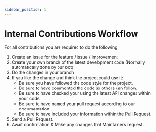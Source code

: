 ```yaml
---
sidebar_position: 1
---
```


<!-- @format -->

# Internal Contributions Workflow

For all contributions you are required to do the following

1. Create an issue for the feature / issue / improvement
2. Create your own branch of the latest development code (Normally automatically done by our bot)
3. Do the changes in your branch
4. If you like the change and think the project could use it:
   - Be sure you have followed the code style for the project.
   - Be sure to have commented the code so others can follow.
   - Be sure to have checked your using the latest API changes within your code.
   - Be sure to have named your pull request according to our documentation.
   - Be sure to have included your information within the Pull Request.
5. Send a Pull Request.
6. Await confirmation & Make any changes that Maintainers request.

